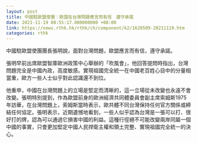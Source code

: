 ```yaml
---
layout: post
title: 中國駐歐盟使團：歐盟在台灣問題應言而有信　遵守承諾
date: 2021-11-19 08:55:17.000000000 +08:00
link: https://news.rthk.hk/rthk/ch/component/k2/1620509-20211119.htm
categories: rthk
---
```


中國駐歐盟使團團長張明說，面對台灣問題，歐盟應言而有信，遵守承諾。

張明早前出席歐盟智庫歐洲政策中心舉辦的「吹風會」，他回答提問時指出，台灣問題完全是中國內政，高度敏感。實現祖國完全統一在中國老百姓心目中的分量相當重，歐方一些人士似乎對此認識還不到位。

他重申，中國在台灣問題上的立場是堅定而清晰的，這一立場從未改變也永遠不會改變。張明特別提到，作為歐盟前身的歐洲經濟共同體委員會副主席索姆斯1975年訪華，在台灣問題上，索姆斯當時表示，歐共體不同台灣保持任何官方關係或締結任何協定。張明表示，近期遺憾地看到，一些人似乎認為台灣是一張可以打、很好打的牌，認為可以通過它損害中國的利益。這種行徑絕不可能改變兩岸同屬一個中國的事實，只會更加堅定中國人民捍衛主權和領土完整、實現祖國完全統一的決心。
